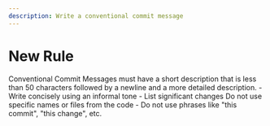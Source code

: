 ```yaml
---
description: Write a conventional commit message
---
```


# New Rule
Conventional Commit Messages must have a short description that is less than 50 characters followed by a newline and a more detailed description. - Write concisely using an informal tone - List significant changes Do not use specific names or files from the code - Do not use phrases like "this commit", "this change", etc.